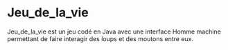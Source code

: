 # Jeu_de_la_vie
Jeu_de_la_vie est un jeu codé en Java avec une interface Homme machine permettant de faire interagir des loups et des moutons entre eux.
